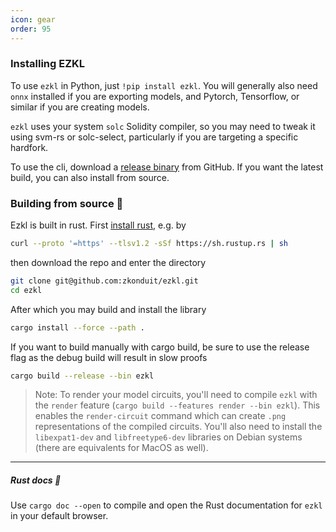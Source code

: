 ```yaml
---
icon: gear
order: 95
---
```


### Installing EZKL
To use `ezkl` in Python, just `!pip install ezkl`. You will generally also need `onnx` installed if you are exporting models, and Pytorch, Tensorflow, or similar if you are creating models.

`ezkl` uses your system `solc` Solidity compiler, so you may need to tweak it using svm-rs or solc-select, particularly if you are targeting a specific hardfork.

To use the cli, download a [release binary](https://github.com/zkonduit/ezkl/releases) from GitHub. If you want the latest build, you can also install from source. 


### Building from source 🔨
Ezkl is built in rust. First [install rust](https://www.rust-lang.org/tools/install), e.g. by 
```bash
curl --proto '=https' --tlsv1.2 -sSf https://sh.rustup.rs | sh
```
then download the repo and enter the directory
```bash
git clone git@github.com:zkonduit/ezkl.git
cd ezkl
```
After which you may build and install the library
```bash
cargo install --force --path .
```

If you want to build manually with cargo build, be sure to use the release flag as the debug build will result in slow proofs
```bash
cargo build --release --bin ezkl
```
> Note: To render your model circuits, you'll need to compile `ezkl` with the `render` feature (`cargo build --features render --bin ezkl`). This enables the `render-circuit` command which can create `.png` representations of the compiled circuits. You'll also need to install the `libexpat1-dev` and `libfreetype6-dev` libraries on Debian systems (there are equivalents for MacOS as well).
---------
##### Rust docs 📖

Use `cargo doc --open` to compile and open the Rust documentation for `ezkl` in your default browser.
